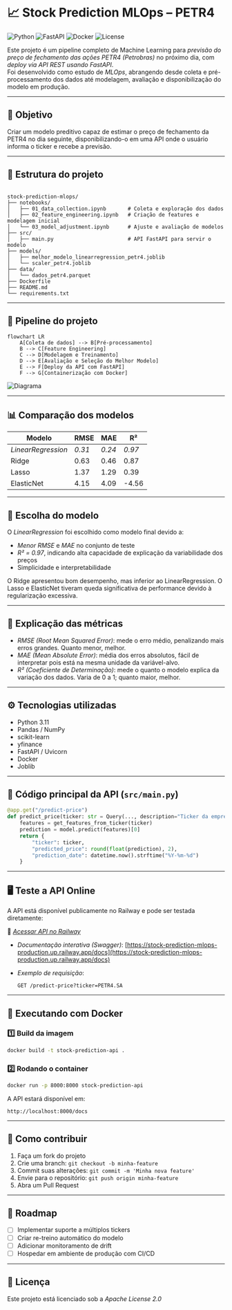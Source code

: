 # 📈 Stock Prediction MLOps – PETR4

![Python](https://img.shields.io/badge/Python-3.11-blue)
![FastAPI](https://img.shields.io/badge/FastAPI-0.95.0-brightgreen)
![Docker](https://img.shields.io/badge/Docker-Ready-blue)
![License](https://img.shields.io/badge/License-Apache%202.0-yellow)

Este projeto é um pipeline completo de Machine Learning para *previsão do preço de fechamento das ações PETR4 (Petrobras)* no próximo dia, com *deploy via API REST usando FastAPI*.  
Foi desenvolvido como estudo de *MLOps*, abrangendo desde coleta e pré-processamento dos dados até modelagem, avaliação e disponibilização do modelo em produção.

---

## 🚀 Objetivo
Criar um modelo preditivo capaz de estimar o preço de fechamento da PETR4 no dia seguinte, disponibilizando-o em uma API onde o usuário informa o ticker e recebe a previsão.

---

## 📂 Estrutura do projeto
```

stock-prediction-mlops/
├── notebooks/
│   ├── 01_data_collection.ipynb       # Coleta e exploração dos dados
│   ├── 02_feature_engineering.ipynb   # Criação de features e modelagem inicial
│   └── 03_model_adjustment.ipynb      # Ajuste e avaliação de modelos
├── src/
│   ├── main.py                        # API FastAPI para servir o modelo
├── models/
│   ├── melhor_modelo_linearregression_petr4.joblib
│   └── scaler_petr4.joblib
├── data/
│   └── dados_petr4.parquet
├── Dockerfile
├── README.md
└── requirements.txt

````

---

## 🧠 Pipeline do projeto

```mermaid
flowchart LR
    A[Coleta de dados] --> B[Pré-processamento]
    B --> C[Feature Engineering]
    C --> D[Modelagem e Treinamento]
    D --> E[Avaliação e Seleção do Melhor Modelo]
    E --> F[Deploy da API com FastAPI]
    F --> G[Containerização com Docker]
````

![Diagrama](diagram.png)

---

## 📊 Comparação dos modelos

| Modelo               | RMSE     | MAE      | R²       |
| -------------------- | -------- | -------- | -------- |
| *LinearRegression* | *0.31* | *0.24* | *0.97* |
| Ridge                | 0.63     | 0.46     | 0.87     |
| Lasso                | 1.37     | 1.29     | 0.39     |
| ElasticNet           | 4.15     | 4.09     | -4.56    |

---

## 🎯 Escolha do modelo

O *LinearRegression* foi escolhido como modelo final devido a:

* *Menor RMSE* e *MAE* no conjunto de teste
* *R² = 0.97*, indicando alta capacidade de explicação da variabilidade dos preços
* Simplicidade e interpretabilidade

O Ridge apresentou bom desempenho, mas inferior ao LinearRegression.
O Lasso e ElasticNet tiveram queda significativa de performance devido à regularização excessiva.

---

## 📏 Explicação das métricas

* *RMSE (Root Mean Squared Error)*: mede o erro médio, penalizando mais erros grandes. Quanto menor, melhor.
* *MAE (Mean Absolute Error)*: média dos erros absolutos, fácil de interpretar pois está na mesma unidade da variável-alvo.
* *R² (Coeficiente de Determinação)*: mede o quanto o modelo explica da variação dos dados. Varia de 0 a 1; quanto maior, melhor.

---

## ⚙️ Tecnologias utilizadas

* Python 3.11
* Pandas / NumPy
* scikit-learn
* yfinance
* FastAPI / Uvicorn
* Docker
* Joblib

---

## 📜 Código principal da API (`src/main.py`)

```python
@app.get("/predict-price")
def predict_price(ticker: str = Query(..., description="Ticker da empresa, ex: PETR4.SA")):
    features = get_features_from_ticker(ticker)
    prediction = model.predict(features)[0]
    return {
        "ticker": ticker,
        "predicted_price": round(float(prediction), 2),
        "prediction_date": datetime.now().strftime("%Y-%m-%d")
    }
```

---

## 🖥️ Teste a API Online

A API está disponível publicamente no Railway e pode ser testada diretamente:

🔗 *[Acessar API no Railway](https://stock-prediction-mlops-production.up.railway.app/)*

* *Documentação interativa (Swagger)*:
  [https://stock-prediction-mlops-production.up.railway.app/docs](https://stock-prediction-mlops-production.up.railway.app/docs)

* *Exemplo de requisição*:

  ```
  GET /predict-price?ticker=PETR4.SA
  ```

---

## 🐳 Executando com Docker

### 1️⃣ Build da imagem

```bash
docker build -t stock-prediction-api .
```

### 2️⃣ Rodando o container

```bash
docker run -p 8000:8000 stock-prediction-api
```

A API estará disponível em:

```
http://localhost:8000/docs
```

---

## 🤝 Como contribuir

1. Faça um fork do projeto
2. Crie uma branch: `git checkout -b minha-feature`
3. Commit suas alterações: `git commit -m 'Minha nova feature'`
4. Envie para o repositório: `git push origin minha-feature`
5. Abra um Pull Request

---

## 📅 Roadmap

* [ ] Implementar suporte a múltiplos tickers
* [ ] Criar re-treino automático do modelo
* [ ] Adicionar monitoramento de drift
* [ ] Hospedar em ambiente de produção com CI/CD

---

## 📄 Licença

Este projeto está licenciado sob a *Apache License 2.0*
